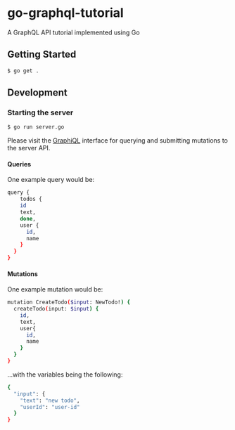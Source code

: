# go-graphql-tutorial
A GraphQL API tutorial implemented using Go

## Getting Started

```bash
$ go get .
```

## Development

### Starting the server

```bash
$ go run server.go
```

Please visit the [GraphiQL](http://localhost:8080/) interface for querying and submitting mutations to the server API.

#### Queries

One example query would be:

```bash
query {
    todos {
    id
    text,
    done,
    user {
      id,
      name
    }
  }
}
```

#### Mutations

One example mutation would be:

```bash
mutation CreateTodo($input: NewTodo!) {
  createTodo(input: $input) {
    id,
    text,
    user{
      id,
      name
    }
  }
}
```

...with the variables being the following:

```bash
{
  "input": {
    "text": "new todo",
    "userId": "user-id"
  }
}
```

